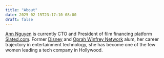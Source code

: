 ```yaml
---
title: "About"
date: 2025-02-15T23:17:10-08:00
draft: false
---
```


[Ann Nguyen](https://linkedin.com/in/annthinguyen) is currently CTO and President of film financing platform [Slated.com](https://www.slated.com). Former [Disney](https://disney.com) and [Oprah Winfrey Network](https://oprah.com) alum, her career trajectory in entertainment technology, she has become one of the few women leading a tech company in Hollywood. 

